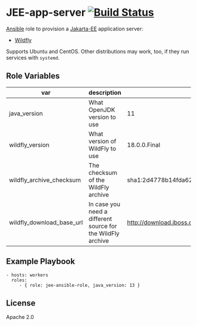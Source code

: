 JEE-app-server [![Build Status](https://travis-ci.org/t1/jee-ansible-role.svg?branch=master)](https://travis-ci.org/t1/jee-ansible-role)
==============

[Ansible](https://docs.ansible.com/ansible/latest/index.html) role to provision a [Jakarta-EE](https://jakarta.ee) application server:

* [Wildfly](https://wildfly.org)

Supports Ubuntu and CentOS. Other distributions may work, too, if they run services with `systemd`.


Role Variables
--------------

| var                       | description | default |
| ------------------------- | ----------- | ------- |
| java_version              | What OpenJDK version to use | 11 |
| wildfly_version           | What version of WildFly to use | 18.0.0.Final |
| wildfly_archive_checksum  | The checksum of the WildFly archive | sha1:2d4778b14fda6257458a26943ea82988e3ae6a66 |
| wildfly_download_base_url | In case you need a different source for the WildFly archive | http://download.jboss.org/wildfly |

Example Playbook
----------------

    - hosts: workers
      roles:
         - { role: jee-ansible-role, java_version: 13 }

License
-------

Apache 2.0
